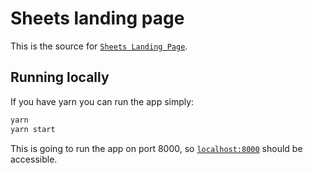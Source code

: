 # Sheets landing page

This is the source for [`Sheets Landing Page`](https://santiment.net/sansheets/).

## Running locally

If you have yarn you can run the app simply:

```bash
yarn
yarn start
```

This is going to run the app on port 8000, so [`localhost:8000`](http://localhost:8000) should be accessible.
